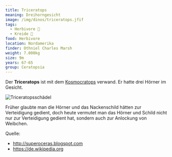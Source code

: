 ```yaml
---
title: Triceratops
meaning: Dreihorngesicht
image: /img/dinos/triceratops.jfif
tags:
  - Herbivore 🌿
  - Kreide 🦴
food: Herbivore
location: Nordamerika
finder: Othniel Charles Marsh
weight: 7.000kg
size: 9m
years: 67-65
group: Ceratopsia
---
```

Der **Triceratops** ist mit dem [Kosmocratops](/dinos/kosmoceratops/) verwand. Er hatte drei Hörner im Gesicht.

![Triceratopsschädel](/img/dinos/triceratopsschädel.png)

Früher glaubte man die Hörner und das Nackenschild hätten zur Verteidigung gedient, doch heute vermutet man das Hörner und Schild nicht nur zur Verteidigung gedient hat, sondern auch zur Anlockung von Weibchen. 



Quelle:

* <http://superoceras.blogspot.com>
* <https://de.wikipedia.org>